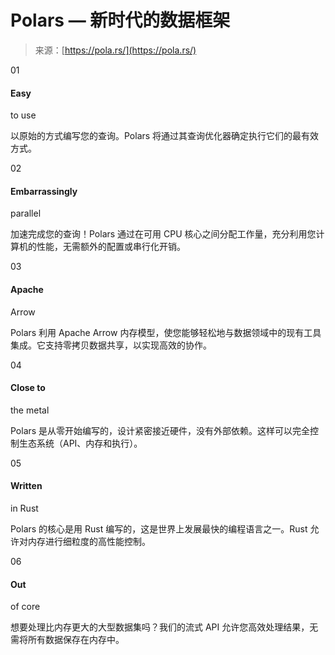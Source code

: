 <!--yml

category: 未分类

date: 2024-05-27 14:35:37

-->

# Polars — 新时代的数据框架

> 来源：[https://pola.rs/](https://pola.rs/)

01

#### Easy

to use

以原始的方式编写您的查询。Polars 将通过其查询优化器确定执行它们的最有效方式。

02

#### Embarrassingly

parallel

加速完成您的查询！Polars 通过在可用 CPU 核心之间分配工作量，充分利用您计算机的性能，无需额外的配置或串行化开销。

03

#### Apache

Arrow

Polars 利用 Apache Arrow 内存模型，使您能够轻松地与数据领域中的现有工具集成。它支持零拷贝数据共享，以实现高效的协作。

04

#### Close to

the metal

Polars 是从零开始编写的，设计紧密接近硬件，没有外部依赖。这样可以完全控制生态系统（API、内存和执行）。

05

#### Written

in Rust

Polars 的核心是用 Rust 编写的，这是世界上发展最快的编程语言之一。Rust 允许对内存进行细粒度的高性能控制。

06

#### Out

of core

想要处理比内存更大的大型数据集吗？我们的流式 API 允许您高效处理结果，无需将所有数据保存在内存中。
